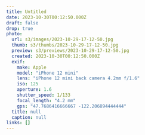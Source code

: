 ```yaml
---
title: Untitled
date: 2023-10-30T00:12:50.000Z
draft: false
drop: true
photo:
  url: s3/images/2023-10-29-17-12-50.jpg
  thumb: s3/thumbs/2023-10-29-17-12-50.jpg
  preview: s3/previews/2023-10-29-17-12-50.jpg
  created: 2023-10-30T00:12:50.000Z
  exif:
    make: Apple
    model: "iPhone 12 mini"
    lens: "iPhone 12 mini back camera 4.2mm f/1.6"
    iso: 125
    aperture: 1.6
    shutter_speed: 1/133
    focal_length: "4.2 mm"
    gps: "47.7686416666667 -122.206894444444"
  title: null
  caption: null
links: []
---
```


